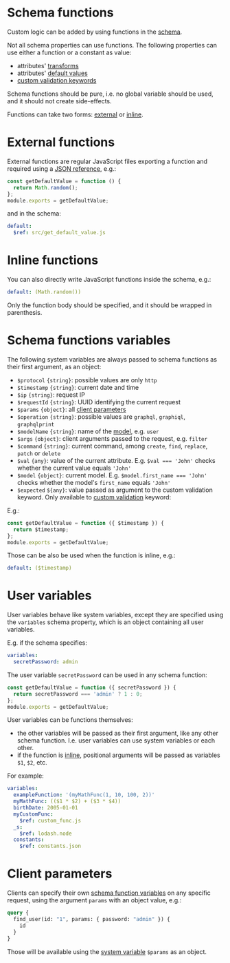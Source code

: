 # Schema functions

Custom logic can be added by using functions in the [schema](schema.md).

Not all schema properties can use functions. The following properties can use
either a function or a constant as value:
  - attributes' [transforms](transformation.md#transformations)
  - attributes' [default values](transformation.md#default-values)
  - [custom validation keywords](validation.md#custom-validation)

Schema functions should be pure, i.e. no global variable should be used, and
it should not create side-effects.

Functions can take two forms: [external](#external-functions) or
[inline](#inline-functions).

# External functions

External functions are regular JavaScript files exporting a function and
required using a
[JSON reference](https://tools.ietf.org/html/draft-pbryan-zyp-json-ref-03),
e.g.:

```js
const getDefaultValue = function () {
  return Math.random();
};
module.exports = getDefaultValue;
```

and in the schema:

```yml
default:
  $ref: src/get_default_value.js
```

# Inline functions

You can also directly write JavaScript functions inside the schema, e.g.:

```yml
default: (Math.random())
```

Only the function body should be specified, and it should be wrapped in
parenthesis.

# Schema functions variables

The following system variables are always passed to schema functions as their
first argument, as an object:
  - `$protocol` `{string}`: possible values are only `http`
  - `$timestamp` `{string}`: current date and time
  - `$ip` `{string}`: request IP
  - `$requestId` `{string}`: UUID identifying the current request
  - `$params` `{object}`: all [client parameters](#client-parameters)
  - `$operation` `{string}`: possible values are `graphql`, `graphiql`,
    `graphqlprint`
  - `$modelName` `{string}`: name of the [model](models.md), e.g. `user`
  - `$args` `{object}`: client arguments passed to the request, e.g. `filter`
  - `$command` `{string}`: current command, among `create`, `find`, `replace`,
    `patch` or `delete`
  - `$val` `{any}`: value of the current attribute.
    E.g. `$val === 'John'` checks whether the current value equals `'John'`
  - `$model` `{object}`: current model.
    E.g. `$model.first_name === 'John'` checks whether the model's `first_name`
    equals `'John'`
  - `$expected` `${any}`: value passed as argument to the custom validation
    keyword. Only available to
    [custom validation](validation.md#custom-validation) keyword:

E.g.:

```js
const getDefaultValue = function ({ $timestamp }) {
  return $timestamp;
};
module.exports = getDefaultValue;
```

Those can be also be used when the function is inline, e.g.:

```yml
default: ($timestamp)
```

# User variables

User variables behave like system variables, except they are specified using the
`variables` schema property, which is an object containing all user variables.

E.g. if the schema specifies:

```yml
variables:
  secretPassword: admin
```

The user variable `secretPassword` can be used in any schema function:

```js
const getDefaultValue = function ({ secretPassword }) {
  return secretPassword === 'admin' ? 1 : 0;
};
module.exports = getDefaultValue;
```

User variables can be functions themselves:
  - the other variables will be passed as their first argument, like any
    other schema function. I.e. user variables can use system variables or
    each other.
  - if the function is [inline](#inline-functions), positional arguments will
    be passed as variables `$1`, `$2`, etc.

For example:

```yml
variables:
  exampleFunction: '(myMathFunc(1, 10, 100, 2))'
  myMathFunc: (($1 * $2) + ($3 * $4))
  birthDate: 2005-01-01
  myCustomFunc:
    $ref: custom_func.js
  _s:
    $ref: lodash.node
  constants:
    $ref: constants.json
```

# Client parameters

Clients can specify their own
[schema function variables](#schema-functions-variables) on any specific
request, using the argument `params` with an object value, e.g.:

```graphql
query {
  find_user(id: "1", params: { password: "admin" }) {
    id
  }
}
```

Those will be available using the
[system variable](#schema-functions-variables) `$params` as an object.
